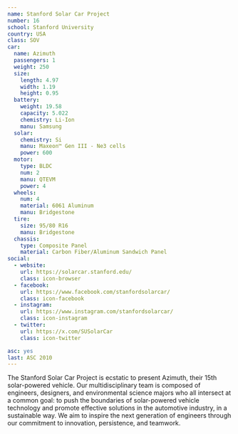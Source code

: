 ```yaml
---
name: Stanford Solar Car Project
number: 16
school: Stanford University
country: USA
class: SOV
car: 
  name: Azimuth
  passengers: 1
  weight: 250
  size:
    length: 4.97
    width: 1.19
    height: 0.95
  battery: 
    weight: 19.58
    capacity: 5.022
    chemistry: Li-Ion
    manu: Samsung
  solar: 
    chemistry: Si
    manu: Maxeon™ Gen III - Ne3 cells
    power: 600
  motor: 
    type: BLDC
    num: 2
    manu: QTEVM
    power: 4
  wheels: 
    num: 4
    material: 6061 Aluminum
    manu: Bridgestone
  tire:
    size: 95/80 R16
    manu: Bridgestone
  chassis: 
    type: Composite Panel
    material: Carbon Fiber/Aluminum Sandwich Panel
social: 
  - website: 
    url: https://solarcar.stanford.edu/
    class: icon-browser
  - facebook: 
    url: https://www.facebook.com/stanfordsolarcar/
    class: icon-facebook
  - instagram: 
    url: https://www.instagram.com/stanfordsolarcar/
    class: icon-instagram
  - twitter: 
    url: https://x.com/SUSolarCar
    class: icon-twitter

asc: yes
last: ASC 2010
---
```

The Stanford Solar Car Project is ecstatic to present Azimuth, their 15th solar-powered vehicle. Our multidisciplinary team is composed of engineers, designers, and environmental science majors who all intersect at a common goal: to push the boundaries of solar-powered vehicle technology and promote effective solutions in the automotive industry, in a sustainable way. We aim to inspire the next generation of engineers through our commitment to innovation, persistence, and teamwork.